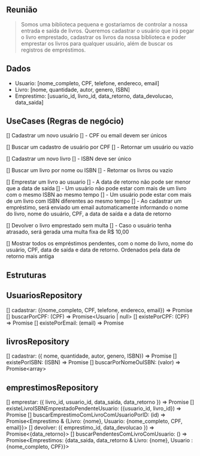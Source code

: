 ## Reunião

> Somos uma biblioteca pequena e gostariamos de controlar a nossa entrada e saída de livros. Queremos cadastrar o usuário que irá pegar o livro emprestado, cadastrar os livros da nossa biblioteca e poder emprestar os livros para qualquer usuário, além de buscar os registros de empréstimos.


## Dados
- Usuario: [nome_completo, CPF, telefone, endereco, email]
- Livro: [nome, quantidade, autor, genero, ISBN]
- Emprestimo: [usuario_id, livro_id, data_retorno, data_devolucao, data_saida]

## UseCases (Regras de negócio)
[] Cadastrar um novo usuário
[] - CPF ou email devem ser únicos

[] Buscar um cadastro de usuário por CPF
[] - Retornar um usuário ou vazio

[] Cadastrar um novo livro
[] - ISBN deve ser único

[] Buscar um livro por nome ou ISBN
[] - Retornar os livros ou vazio

[] Emprestar um livro ao usuario
[] - A data de retorno não pode ser menor que a data de saída
[] - Um usuário não pode estar com mais de um livro com o mesmo ISBN ao mesmo tempo
[] - Um usuário pode estar com mais de um livro com ISBN diferentes ao mesmo tempo
[] - Ao cadastrar um empréstimo, será enviado um email automaticamente informando o nome do livro, nome do usuário, CPF, a data de saída e a data de retorno

[] Devolver o livro emprestado sem multa
[] - Caso o usuário tenha atrasado, será gerada uma multa fixa de R$ 10,00

[] Mostrar todos os empréstimos pendentes, com o nome do livro, nome do usuário, CPF, data de saída e data de retorno. Ordenados pela data de retorno mais antiga

## Estruturas

## UsuariosRepository
[] cadastrar: ({nome_completo, CPF, telefone, endereco, email}) => Promise<void>
[] buscarPorCPF: (CPF) => Promise<Usuario | null>
[] existePorCPF: (CPF) => Promise<boolean>
[] existePorEmail: (email) => Promise<boolean>

## livrosRepository
[] cadastrar: ({ nome, quantidade, autor, genero, ISBN}) => Promise<void>
[] existePorISBN: (ISBN) => Promise<boolean>
[] buscarPorNomeOuISBN: (valor) => Promise<array<Livro>>

## emprestimosRepository
[] emprestar: ({ livro_id, usuario_id, data_saida, data_retorno }) => Promise<void>
[] existeLivroISBNEmprestadoPendenteUsuario: ({usuario_id, livro_id}) => Promise<void>
[] buscarEmprestimoComLivroComUsuarioPorID: (id) => Promise<Emprestimo & {Livro: {nome}, Usuario: {nome_completo, CPF, email}}>
[] devolver: ({ emprestimo_id, data_devolucao }) => Promise<{data_retorno}>
[] buscarPendentesComLivroComUsuario: () => Promise<Emprestimos: {data_saida, data_retorno & Livro: {nome}, Usuario : {nome_completo, CPF}}>